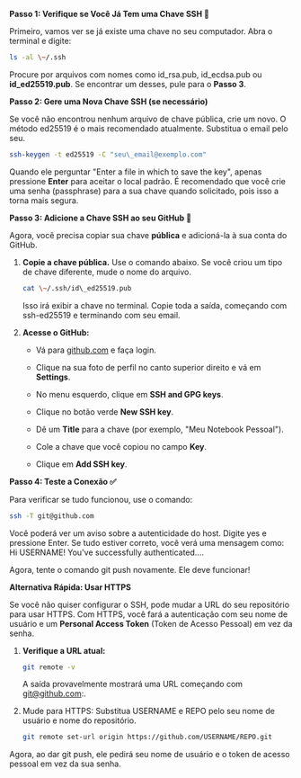 **Passo 1: Verifique se Você Já Tem uma Chave SSH 🔑**


Primeiro, vamos ver se já existe uma chave no seu computador. Abra o terminal e digite:




```Bash
ls -al \~/.ssh
```



Procure por arquivos com nomes como id\_rsa.pub, id\_ecdsa.pub ou **id\_ed25519.pub**. Se encontrar um desses, pule para o **Passo 3**.


**Passo 2: Gere uma Nova Chave SSH (se necessário)**


Se você não encontrou nenhum arquivo de chave pública, crie um novo. O método ed25519 é o mais recomendado atualmente. Substitua o email pelo seu.




```Bash
ssh-keygen -t ed25519 -C "seu\_email@exemplo.com"
```



Quando ele perguntar "Enter a file in which to save the key", apenas pressione **Enter** para aceitar o local padrão. É recomendado que você crie uma senha (passphrase) para a sua chave quando solicitado, pois isso a torna mais segura.


**Passo 3: Adicione a Chave SSH ao seu GitHub 🔗**


Agora, você precisa copiar sua chave **pública** e adicioná-la à sua conta do GitHub.



1.  **Copie a chave pública.** Use o comando abaixo. Se você criou um tipo de chave diferente, mude o nome do arquivo.
   
    ```Bash
    cat \~/.ssh/id\_ed25519.pub
    ```

    Isso irá exibir a chave no terminal. Copie toda a saída, começando com ssh-ed25519 e terminando com seu email.

2.  **Acesse o GitHub:**


    *   Vá para [github.com](https://github.com) e faça login.

    *   Clique na sua foto de perfil no canto superior direito e vá em **Settings**.

    *   No menu esquerdo, clique em **SSH and GPG keys**.

    *   Clique no botão verde **New SSH key**.

    *   Dê um **Title** para a chave (por exemplo, "Meu Notebook Pessoal").

    *   Cole a chave que você copiou no campo **Key**.

    *   Clique em **Add SSH key**.


**Passo 4: Teste a Conexão ✅**


Para verificar se tudo funcionou, use o comando:

```Bash
ssh -T git@github.com
```

Você poderá ver um aviso sobre a autenticidade do host. Digite yes e pressione Enter. Se tudo estiver correto, você verá uma mensagem como: Hi USERNAME\! You've successfully authenticated....



Agora, tente o comando git push novamente. Ele deve funcionar\!



**Alternativa Rápida: Usar HTTPS**


Se você não quiser configurar o SSH, pode mudar a URL do seu repositório para usar HTTPS. Com HTTPS, você fará a autenticação com seu nome de usuário e um **Personal Access Token** (Token de Acesso Pessoal) em vez da senha.



1.  **Verifique a URL atual:**
   
    ```Bash
    git remote -v
    ```

    A saída provavelmente mostrará uma URL começando com git@github.com:.

2.  Mude para HTTPS:
    Substitua USERNAME e REPO pelo seu nome de usuário e nome do repositório.

    ```Bash
    git remote set-url origin https://github.com/USERNAME/REPO.git
    ```


Agora, ao dar git push, ele pedirá seu nome de usuário e o token de acesso pessoal em vez da sua senha.